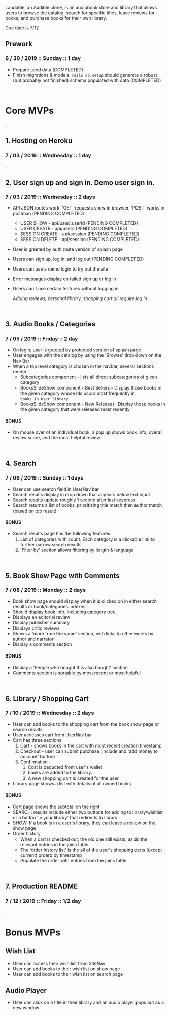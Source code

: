 Laudable, an Audible clone, is an audiobook store and library that allows users
 to browse the catalog, search for specific titles, leave reviews for books, and
 purchase books for their own library.

 Due date is 7/12

 ## Prework
 ### 6 / 30 / 2019 :: Sunday :: 1 day
* Prepare seed data (COMPLETED)
* Finish migrations & models. `rails db:setup` should generate a robust (but probably not finished) schema populated with data (COMPLETED)

.

# Core MVPs

.

## 1. Hosting on Heroku
### 7 / 03 / 2019 :: Wednesday :: 1 day

.

## 2. User sign up and sign in.  Demo user sign in.
### 7 / 03 / 2019 :: Wednesday :: 2 days
* API JSON routes work. 'GET' requests show in browser, 'POST' works in postman (PENDING COMPLETED)
    * USER SHOW - api/user/:userId (PENDING COMPLETED)
    * USER CREATE - api/users (PENDING COMPLETED)
    * SESSION CREATE - api/session (PENDING COMPLETED)
    * SESSION DELETE - api/session (PENDING COMPLETED)
* User is greeted by auth route version of splash page
* Users can sign up, log in, and log out (PENDING COMPLETED)
* Users can use a demo login to try out the site
* Error messages display on failed sign up or log in
* Users can't use certain features without logging in

    *Adding reviews, personal library, shopping cart all require log in*

.

## 3. Audio Books / Categories
### 7 / 05 / 2019 :: Friday :: 2 day
* On login, user is greeted by protected version of splash page
* User engages with the catalog by using the 'Browse' drop down on the Nav Bar
* When a top level category is chosen in the navbar, several sections render
    * Subcategories component - lists all direct subcategories of given category
    * BooksSlideShow component - Best Sellers - Display those books in the given category whose Ids occur most frequently in `books_in_user_library`
    * BooksSlideShow component - New Releases -Display those books in the given category that were released most recently

#### BONUS
* On mouse over of an individual book, a pop up shows book info, overall review score, and the most helpful review

.
     
## 4. Search
### 7 / 06 / 2019 :: Sunday :: 1 days
* User can use search field in UserNav bar
* Search results display in drop down that appears below text input
* Search results update roughly 1 second after last keypress
* Search returns a list of books, prioritizing title match then author match (based on top result)

#### BONUS
* Search results page has the following features:
  1. List of categories with count.  Each category is a clickable link to further narrow search results
  2. 'Filter by' section allows filtering by length & language

.
     
## 5. Book Show Page with Comments
### 7 / 08 / 2019 :: Monday :: 2 days
* Book show page should display when it is clicked on in either search results or book/categories indexes
* Should display book info, including category tree.
* Displays an editorial review
* Display publisher summary
* Displays critic reviews
* Shows a 'more from the same' section, with links to other works by author and narrator
* Display a comments section

#### BONUS
* Display a 'People who bought this also bought' section
* Comments section is sortable by most recent or most helpful

.
     
## 6. Library / Shopping Cart
### 7 / 10 / 2019 :: Wednesday :: 2 days
* User can add books to the shopping cart from the book show page or search results
* User accesses cart from UserNav bar
* Cart has three sections
  1. Cart - shows books in the cart with most recent creation timestamp
  2. Checkout - user can submit purchase (include and 'add money to account' button)
  3. Confirmation - 
        1. Cost is deducted from user's wallet
        2. books are added to the library.
        3. A new shopping cart is created for the user
* Library page shows a list with details of all owned books

#### BONUS
* Cart page shows the subtotal on the right 
* SEARCH: results include either two buttons for adding to library/wishlist or a button 'In your library' that redirects to library
* SHOW: If a book is in a user's library, they can leave a review on the show page
* Order history 
    - When a cart is checked out, the old one still exists, as do the relevant entries in the joins table
    - The 'order history list' is the all of the user's shopping carts (except current) orderd by timestamp
    - Populate the order with entries from the joins table.

.
     
## 7. Production README
### 7 / 12 / 2019 :: Friday :: 1/2 day

.

# Bonus MVPs

## Wish List
* User can access their wish list from SiteNav
* User can add books to their wish list on show page
* User can add books to their wish list on search page

## Audio Player
* User can click on a title in their library and an audio player pops out as a new window


